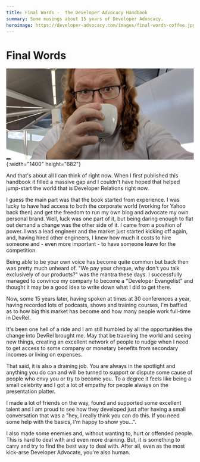 ```yaml
---
title: Final Words -  The Developer Advocacy Handbook
summary: Some musings about 15 years of Developer Advocacy.
heroimage: https://developer-advocacy.com/images/final-words-coffee.jpg
---
```


# Final Words

![Chris Heilmann drinking coffee](images/final-words-coffee.jpg){:width="1400"
height="682"}

And that's about all I can think of right now. When I first published this handbook it filled a massive gap and I couldn't have hoped that helped jump-start the world that is Developer Relations right now.

I guess the main part was that the book started from experience. I was lucky to have had access to both the corporate world (working for Yahoo back then) and get the freedom to run my own blog and advocate my own personal brand. Well, luck was one part of it, but being daring enough to flat out demand a change was the other side of it. I came from a position of power. I was a lead engineer and the market just started kicking off again, and, having hired other engineers, I knew how much it costs to hire someone and - even more important - to have someone leave for the competition.

Being able to be your own voice has become quite common but back then was pretty much unheard of. "We pay your cheque, why don't you talk exclusively of our products?" was the mantra these days. I successfully managed to convince my company to become a "Developer Evangelist" and thought it may be a good idea to write down what I did to get there.

Now, some 15 years later, having spoken at times at 30 conferences a year, having recorded lots of podcasts, shows and training courses, I'm baffled as to how big this market has become and how many people work full-time in DevRel.

It's been one hell of a ride and I am still humbled by all the opportunities the change into DevRel brought me. May that be traveling the world and seeing new things, creating an excellent network of people to nudge when I need to get access to some company or monetary benefits from secondary incomes or living on expenses.

That said, it is also a draining job. You are always in the spotlight and anything you do can and will be turned to support or dispute some cause of people who envy you or try to become you. To a degree it feels like being a small celebrity and I got a lot of empathy for people always on the presentation platter.

I made a lot of friends on the way, found and supported some excellent talent and I am proud to see how they developed just after having a small conversation that was a "hey, I really think you can do this. If you need some help with the basics, I'm happy to show you…".

I also made some enemies and, without wanting to, hurt or offended people. This is hard to deal with and even more draining. But, it is something to carry and try to find the best way to deal with. After all, even as the most kick-arse Developer Advocate, you're also human.
